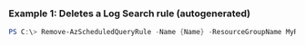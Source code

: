 ### Example 1: Deletes a Log Search rule (autogenerated)
```powershell
PS C:\> Remove-AzScheduledQueryRule -Name {Name} -ResourceGroupName MyResourceGroup
```


